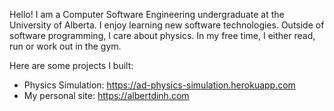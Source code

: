 Hello! I am a Computer Software Engineering undergraduate at the University of Alberta. I enjoy learning new software technologies. Outside of software programming, I care about physics. In my free time, I either read, run or work out in the gym.

Here are some projects I built:

* Physics Simulation: https://ad-physics-simulation.herokuapp.com
* My personal site: https://albertdinh.com

<!---
albert-dinh-01/albert-dinh-01 is a ✨ special ✨ repository because its `README.md` (this file) appears on your GitHub profile.
You can click the Preview link to take a look at your changes.
--->
